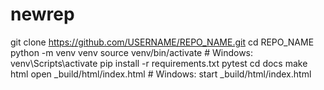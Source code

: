 # newrep
git clone https://github.com/USERNAME/REPO_NAME.git
cd REPO_NAME
python -m venv venv
source venv/bin/activate  # Windows: venv\Scripts\activate
pip install -r requirements.txt
pytest
cd docs
make html
open _build/html/index.html  # Windows: start _build/html/index.html
